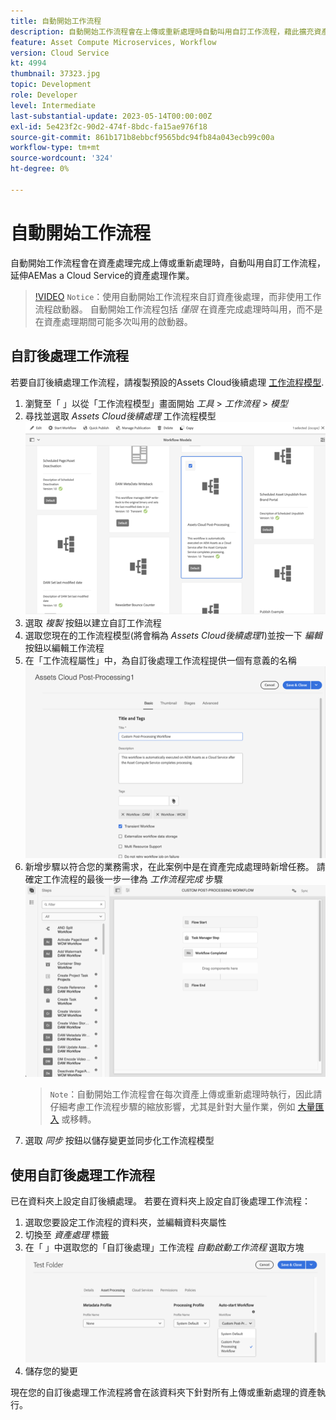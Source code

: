 ```yaml
---
title: 自動開始工作流程
description: 自動開始工作流程會在上傳或重新處理時自動叫用自訂工作流程，藉此擴充資產處理作業。
feature: Asset Compute Microservices, Workflow
version: Cloud Service
kt: 4994
thumbnail: 37323.jpg
topic: Development
role: Developer
level: Intermediate
last-substantial-update: 2023-05-14T00:00:00Z
exl-id: 5e423f2c-90d2-474f-8bdc-fa15ae976f18
source-git-commit: 861b171b8ebbcf9565bdc94fb84a043ecb99c00a
workflow-type: tm+mt
source-wordcount: '324'
ht-degree: 0%

---
```


# 自動開始工作流程

自動開始工作流程會在資產處理完成上傳或重新處理時，自動叫用自訂工作流程，延伸AEMas a Cloud Service的資產處理作業。

>[!VIDEO](https://video.tv.adobe.com/v/37323?quality=12&learn=on)
> `Notice`：使用自動開始工作流程來自訂資產後處理，而非使用工作流程啟動器。 自動開始工作流程包括 _僅限_ 在資產完成處理時叫用，而不是在資產處理期間可能多次叫用的啟動器。

## 自訂後處理工作流程

若要自訂後續處理工作流程，請複製預設的Assets Cloud後續處理 [工作流程模型](../../foundation/workflow/use-the-workflow-editor.md).

1. 瀏覽至「 」以從「工作流程模型」畫面開始 _工具_ > _工作流程_ > _模型_
2. 尋找並選取 _Assets Cloud後續處理_ 工作流程模型<br/>
   ![選取Assets Cloud後處理工作流程模型](assets/auto-start-workflow-select-workflow.png)
3. 選取 _複製_ 按鈕以建立自訂工作流程
4. 選取您現在的工作流程模型(將會稱為 _Assets Cloud後續處理1_)並按一下 _編輯_ 按鈕以編輯工作流程
5. 在「工作流程屬性」中，為自訂後處理工作流程提供一個有意義的名稱<br/>
   ![變更名稱](assets/auto-start-workflow-change-name.png)
6. 新增步驟以符合您的業務需求，在此案例中是在資產完成處理時新增任務。 請確定工作流程的最後一步一律為 _工作流程完成_ 步驟<br/>
   ![新增工作流程步驟](assets/auto-start-workflow-customize-steps.png)
   > `Note`：自動開始工作流程會在每次資產上傳或重新處理時執行，因此請仔細考慮工作流程步驟的縮放影響，尤其是針對大量作業，例如 [大量匯入](../../cloud-service/migration/bulk-import.md) 或移轉。
7. 選取 _同步_ 按鈕以儲存變更並同步化工作流程模型

## 使用自訂後處理工作流程

已在資料夾上設定自訂後續處理。 若要在資料夾上設定自訂後處理工作流程：

1. 選取您要設定工作流程的資料夾，並編輯資料夾屬性
2. 切換至 _資產處理_ 標籤
3. 在「 」中選取您的「自訂後處理」工作流程 _自動啟動工作流程_ 選取方塊<br/>
   ![設定後處理工作流程](assets/auto-start-workflow-set-workflow.png)
4. 儲存您的變更

現在您的自訂後處理工作流程將會在該資料夾下針對所有上傳或重新處理的資產執行。